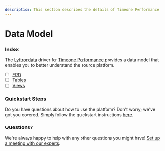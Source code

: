 ```yaml
---
description: This section describes the details of Timeone Performance ERD, Tables, and Views.
---
```


# Data Model

### Index

The  [Lyftrondata](https://www.lyftrondata.com/) driver for [Timeone Performance](https://www.lyftrondata.com/integration/timeone-performance/)[ ](https://www.lyftrondata.com/integration/timeone-performance/)provides a data model that enables you to better understand the source platform.

* [ ] [ERD](../../../marketing-analytics/timeone-performance/data-model/erd.md)
* [ ] [Tables](../../../marketing-analytics/timeone-performance/data-model/tables.md)
* [ ] [Views](../../../marketing-analytics/timeone-performance/data-model/views.md)

### Quickstart Steps

Do you have questions about how to use the platform? Don't worry; we've got you covered. Simply follow the quickstart instructions [here](../../../../quickstart-steps.md).

### Questions? <a href="#questions" id="questions"></a>

We're always happy to help with any other questions you might have! [Set up a meeting with our experts](https://www.lyftrondata.com/book-a-meeting/).


